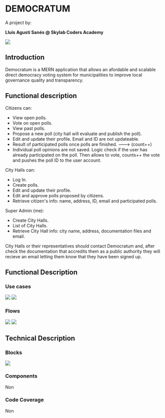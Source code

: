 # DEMOCRATUM
A project by:

**Lluís Agustí Sanés @ Skylab Coders Academy**



![](https://media.giphy.com/media/26vUCOMzBiBZ0qW1a/source.gif)

## **Introduction**
Democratum is a MERN application that allows an afordable and scalable direct democracy voting system for municipalities to improve local governance quality and transparency.


## Functional description

Citizens can:

* View open polls.
* Vote on open polls.
* View past polls.
* Propose a new poll (city hall will evaluate and publish the poll).
* Edit and update their profile. Email and ID are not updateable.
* Result of participated polls once polls are finished. ---> (count++)
* Individual poll opinions are not saved. Logic check if the user has already participated on the poll. Then allows to vote, counts++ the vote and pushes the poll ID to the user account.


City Halls can:

* Log In.
* Create polls.
* Edit and update their profile.
* Edit and approve polls proposed by citizens.
* Retrieve citizen's info: name, address, ID, email and participated polls.


Super Admin (me):

* Create City Halls.
* List of City Halls.
* Retrieve City Hall info: city name, address, documentation files and email.


City Halls or their representatives should contact Democratum and, after check the documentation that accredits them as a public authority they will recieve an email letting them know that they have been signed up.



## **Functional Description**


### Use cases
![](images/user-cases.png)
![](images/admin-cases.png)


### Flows
![](images/admin-flowchart.png)
![](images/user-flowchart.png)


## **Technical Description**

### Blocks
![](images/tech-blocks.png)


### Components
Non


### Code Coverage
Non